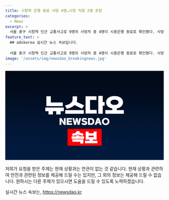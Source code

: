 ```yaml
---
title: 시청역 은행 동료 사망 4명…시청 직원 2명 포함
categories:
  - News
excerpt: >
  서울 중구 시청역 인근 교통사고로 9명의 사망자 중 4명이 시중은행 동료로 확인됐다. 사망자는 은행, 시청, 병원 직원으로 30~50대 남성들이 대부분이었으며, 사고 당일 승진한 인물도 포함됐다. 사망자들은 영등포병원 장례식장과 국립중앙의료원, 신촌 세브란스병원으로 옮겨졌으며, 신원 확인 후 유족에게 인계될 예정이다. 사고는 제네시스 승용차가 보행자를 친 사건으로, 1명이 중상을 입었고 3명이 경상을 입었다.
feature_text: >
  ## adskorea 실시간 뉴스 속보입니다.

  서울 중구 시청역 인근 교통사고로 9명의 사망자 중 4명이 시중은행 동료로 확인됐다. 사망자는 은행, 시청, 병원 직원으로 30~50대 남성들이 대부분이었으며, 사고 당일 승진한 인물도 포함됐다. 사망자들은 영등포병원 장례식장과 국립중앙의료원, 신촌 세브란스병원으로 옮겨졌으며, 신원 확인 후 유족에게 인계될 예정이다. 사고는 제네시스 승용차가 보행자를 친 사건으로, 1명이 중상을 입었고 3명이 경상을 입었다.
image: '/assets/img/newsdao_breakingnews.jpg'
---
```


<p><img src="/assets/img/newsdao_breakingnews.jpg" alt="adskorea 속보" /></p>

<p>저희가 요청을 받은 주제는 현재 상황과는 연관이 없는 것 같습니다. 현재 상황과 관련하여 안전과 관련된 정보를 제공해 드릴 수는 있지만, 그 외의 정보는 제공해 드릴 수 없습니다. 원하시는 다른 주제가 있으시면 도움을 드릴 수 있도록 노력하겠습니다.</p>
실시간 뉴스 속보는, <a href="https://newsdao.kr" rel="dofollow">https://newsdao.kr</a>


